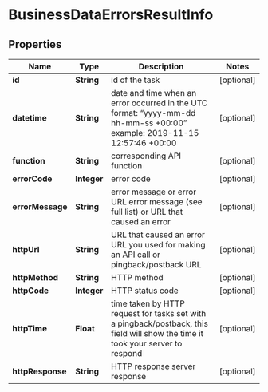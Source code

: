 

# BusinessDataErrorsResultInfo


## Properties

| Name | Type | Description | Notes |
|------------ | ------------- | ------------- | -------------|
|**id** | **String** | id of the task |  [optional] |
|**datetime** | **String** | date and time when an error occurred in the UTC format: “yyyy-mm-dd hh-mm-ss +00:00” example: 2019-11-15 12:57:46 +00:00 |  [optional] |
|**function** | **String** | corresponding API function |  [optional] |
|**errorCode** | **Integer** | error code |  [optional] |
|**errorMessage** | **String** | error message or error URL error message (see full list) or URL that caused an error |  [optional] |
|**httpUrl** | **String** | URL that caused an error URL you used for making an API call or pingback/postback URL |  [optional] |
|**httpMethod** | **String** | HTTP method |  [optional] |
|**httpCode** | **Integer** | HTTP status code |  [optional] |
|**httpTime** | **Float** | time taken by HTTP request for tasks set with a pingback/postback, this field will show the time it took your server to respond |  [optional] |
|**httpResponse** | **String** | HTTP response server response |  [optional] |



